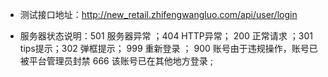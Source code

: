 * 测试接口地址：http://new_retail.zhifengwangluo.com/api/user/login

* 服务器状态说明：501 服务器异常 ；404 HTTP异常； 200 正常请求 ；301 tips提示；302 弹框提示； 999 重新登录 ；
	900 账号由于违规操作，账号已被平台管理员封禁  666 该账号已在其他地方登录  ;